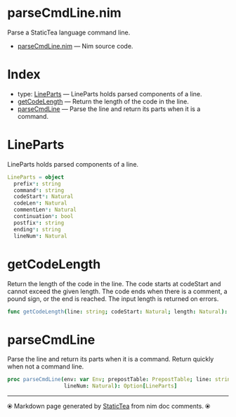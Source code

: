# parseCmdLine.nim

Parse a StaticTea language command line.

* [parseCmdLine.nim](../src/parseCmdLine.nim) &mdash; Nim source code.
# Index

* type: [LineParts](#lineparts) &mdash; LineParts holds parsed components of a line.
* [getCodeLength](#getcodelength) &mdash; Return the length of the code in the line.
* [parseCmdLine](#parsecmdline) &mdash; Parse the line and return its parts when it is a command.

# LineParts

LineParts holds parsed components of a line.

```nim
LineParts = object
  prefix*: string
  command*: string
  codeStart*: Natural
  codeLen*: Natural
  commentLen*: Natural
  continuation*: bool
  postfix*: string
  ending*: string
  lineNum*: Natural

```

# getCodeLength

Return the length of the code in the line.  The code starts at codeStart and cannot exceed the given length. The code ends when there is a comment, a pound sign, or the end is reached. The input length is returned on errors.

```nim
func getCodeLength(line: string; codeStart: Natural; length: Natural): Natural
```

# parseCmdLine

Parse the line and return its parts when it is a command. Return quickly when not a command line.

```nim
proc parseCmdLine(env: var Env; prepostTable: PrepostTable; line: string;
                  lineNum: Natural): Option[LineParts]
```


---
⦿ Markdown page generated by [StaticTea](https://github.com/flenniken/statictea/) from nim doc comments. ⦿
